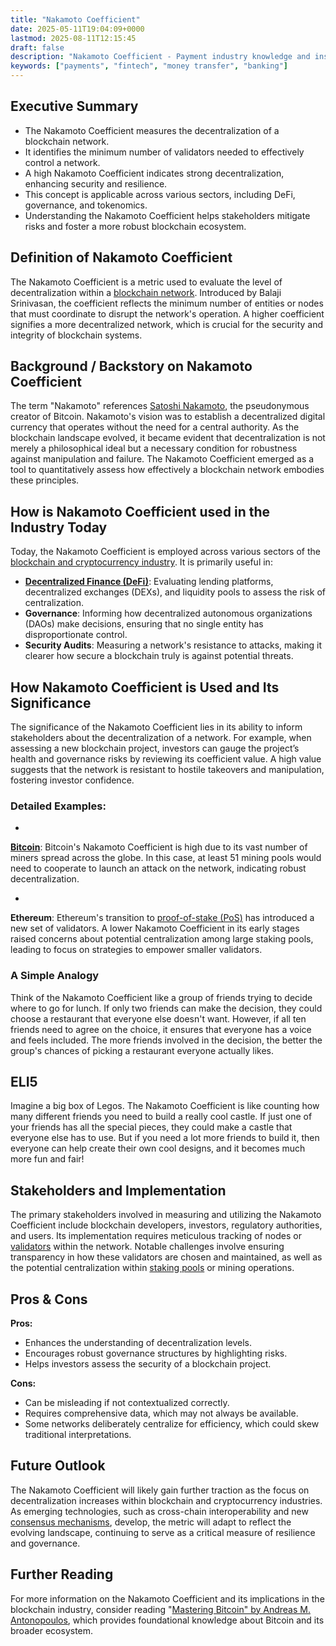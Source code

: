 ```yaml
---
title: "Nakamoto Coefficient"
date: 2025-05-11T19:04:09+0000
lastmod: 2025-08-11T12:15:45
draft: false
description: "Nakamoto Coefficient - Payment industry knowledge and insights"
keywords: ["payments", "fintech", "money transfer", "banking"]
---
```


## Executive Summary

- The Nakamoto Coefficient measures the decentralization of a blockchain network.
- It identifies the minimum number of validators needed to effectively control a network.
- A high Nakamoto Coefficient indicates strong decentralization, enhancing security and resilience.
- This concept is applicable across various sectors, including DeFi, governance, and tokenomics.
- Understanding the Nakamoto Coefficient helps stakeholders mitigate risks and foster a more robust blockchain ecosystem.

## Definition of Nakamoto Coefficient
The Nakamoto Coefficient is a metric used to evaluate the level of decentralization within a [blockchain network](https://faisalkhanllc.xyz/resources/payments-wiki/b/blockchain/). Introduced by Balaji Srinivasan, the coefficient reflects the minimum number of entities or nodes that must coordinate to disrupt the network's operation. A higher coefficient signifies a more decentralized network, which is crucial for the security and integrity of blockchain systems.

## Background / Backstory on Nakamoto Coefficient
The term "Nakamoto" references [Satoshi Nakamoto](https://faisalkhanllc.xyz/resources/payments-wiki/s/satoshi-nakamoto/), the pseudonymous creator of Bitcoin. Nakamoto's vision was to establish a decentralized digital currency that operates without the need for a central authority. As the blockchain landscape evolved, it became evident that decentralization is not merely a philosophical ideal but a necessary condition for robustness against manipulation and failure. The Nakamoto Coefficient emerged as a tool to quantitatively assess how effectively a blockchain network embodies these principles.

## How is Nakamoto Coefficient used in the Industry Today
Today, the Nakamoto Coefficient is employed across various sectors of the [blockchain and cryptocurrency industry](https://faisalkhanllc.xyz/resources/payments-wiki/c/cryptocurrency/). It is primarily useful in:

- **[Decentralized Finance (DeFi)](https://faisalkhanllc.xyz/resources/payments-wiki/d/decentralized-finance-defi/)**: Evaluating lending platforms, decentralized exchanges (DEXs), and liquidity pools to assess the risk of centralization.
- **Governance**: Informing how decentralized autonomous organizations (DAOs) make decisions, ensuring that no single entity has disproportionate control.
- **Security Audits**: Measuring a network's resistance to attacks, making it clearer how secure a blockchain truly is against potential threats.

## How Nakamoto Coefficient is Used and Its Significance
The significance of the Nakamoto Coefficient lies in its ability to inform stakeholders about the decentralization of a network. For example, when assessing a new blockchain project, investors can gauge the project’s health and governance risks by reviewing its coefficient value. A high value suggests that the network is resistant to hostile takeovers and manipulation, fostering investor confidence.

### Detailed Examples:

- 
**[Bitcoin](https://faisalkhanllc.xyz/resources/payments-wiki/b/bitcoin/)**: Bitcoin's Nakamoto Coefficient is high due to its vast number of miners spread across the globe. In this case, at least 51 mining pools would need to cooperate to launch an attack on the network, indicating robust decentralization.

- 
**Ethereum**: Ethereum's transition to [proof-of-stake (PoS)](https://faisalkhanllc.xyz/resources/payments-wiki/p/proof-of-stake-pos/) has introduced a new set of validators. A lower Nakamoto Coefficient in its early stages raised concerns about potential centralization among large staking pools, leading to focus on strategies to empower smaller validators.

### A Simple Analogy
Think of the Nakamoto Coefficient like a group of friends trying to decide where to go for lunch. If only two friends can make the decision, they could choose a restaurant that everyone else doesn't want. However, if all ten friends need to agree on the choice, it ensures that everyone has a voice and feels included. The more friends involved in the decision, the better the group's chances of picking a restaurant everyone actually likes.

## ELI5
Imagine a big box of Legos. The Nakamoto Coefficient is like counting how many different friends you need to build a really cool castle. If just one of your friends has all the special pieces, they could make a castle that everyone else has to use. But if you need a lot more friends to build it, then everyone can help create their own cool designs, and it becomes much more fun and fair!

## Stakeholders and Implementation
The primary stakeholders involved in measuring and utilizing the Nakamoto Coefficient include blockchain developers, investors, regulatory authorities, and users. Its implementation requires meticulous tracking of nodes or [validators](https://faisalkhanllc.xyz/resources/payments-wiki/v/validators/) within the network. Notable challenges involve ensuring transparency in how these validators are chosen and maintained, as well as the potential centralization within [staking pools](https://faisalkhanllc.xyz/resources/payments-wiki/s/staking-pools/) or mining operations.

## Pros & Cons
**Pros:**

- Enhances the understanding of decentralization levels.
- Encourages robust governance structures by highlighting risks.
- Helps investors assess the security of a blockchain project.

**Cons:**

- Can be misleading if not contextualized correctly.
- Requires comprehensive data, which may not always be available.
- Some networks deliberately centralize for efficiency, which could skew traditional interpretations.

## Future Outlook
The Nakamoto Coefficient will likely gain further traction as the focus on decentralization increases within blockchain and cryptocurrency industries. As emerging technologies, such as cross-chain interoperability and new [consensus mechanisms](https://faisalkhanllc.xyz/resources/payments-wiki/c/consensus/), develop, the metric will adapt to reflect the evolving landscape, continuing to serve as a critical measure of resilience and governance.

## Further Reading
For more information on the Nakamoto Coefficient and its implications in the blockchain industry, consider reading "[Mastering Bitcoin" by Andreas M. Antonopoulos](https://www.goodreads.com/book/show/21820378-mastering-bitcoin), which provides foundational knowledge about Bitcoin and its broader ecosystem.